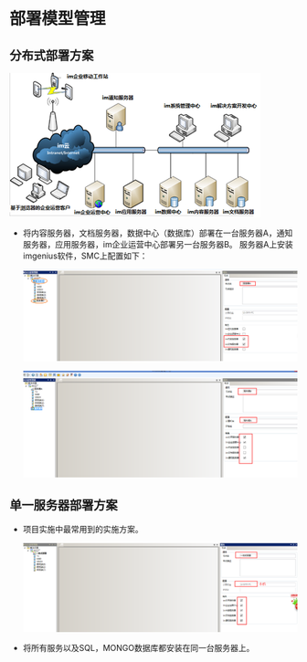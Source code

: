 # 部署模型管理

## 分布式部署方案

![1](./images/分布式部署.png)

* 将内容服务器，文档服务器，数据中心（数据库）部署在一台服务器A，通知服务器，应用服务器，im企业运营中心部署另一台服务器B。
服务器A上安装imgenius软件，SMC上配置如下：

  ![1](./images/服务器A.png)

  ![1](./images/服务器B.png)

## 单一服务器部署方案

* 项目实施中最常用到的实施方案。

  ![1](./images/一体式部署.png)

* 将所有服务以及SQL，MONGO数据库都安装在同一台服务器上。
